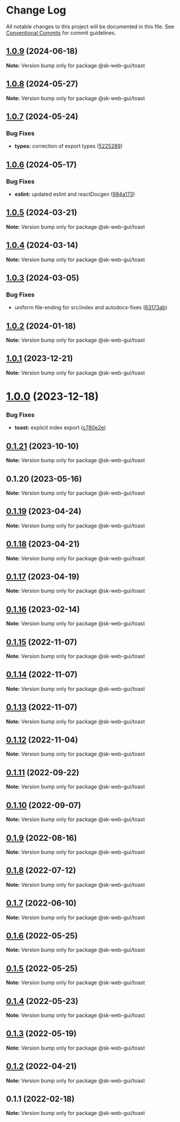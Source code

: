 # Change Log

All notable changes to this project will be documented in this file.
See [Conventional Commits](https://conventionalcommits.org) for commit guidelines.

## [1.0.9](https://github.com/Sundsvallskommun/web-shared-components/compare/@sk-web-gui/toast@1.0.8...@sk-web-gui/toast@1.0.9) (2024-06-18)

**Note:** Version bump only for package @sk-web-gui/toast

## [1.0.8](https://github.com/Sundsvallskommun/web-shared-components/compare/@sk-web-gui/toast@1.0.7...@sk-web-gui/toast@1.0.8) (2024-05-27)

**Note:** Version bump only for package @sk-web-gui/toast

## [1.0.7](https://github.com/Sundsvallskommun/web-shared-components/compare/@sk-web-gui/toast@1.0.6...@sk-web-gui/toast@1.0.7) (2024-05-24)

### Bug Fixes

- **types:** correction of export types ([5225289](https://github.com/Sundsvallskommun/web-shared-components/commit/52252890b4206faa9bc70111e75f1ef818e0d8fe))

## [1.0.6](https://github.com/Sundsvallskommun/web-shared-components/compare/@sk-web-gui/toast@1.0.5...@sk-web-gui/toast@1.0.6) (2024-05-17)

### Bug Fixes

- **eslint:** updated eslint and reactDocgen ([984a173](https://github.com/Sundsvallskommun/web-shared-components/commit/984a17371f052a0cbe23d01fd31722f0fa2a56eb))

## [1.0.5](https://github.com/Sundsvallskommun/web-shared-components/compare/@sk-web-gui/toast@1.0.4...@sk-web-gui/toast@1.0.5) (2024-03-21)

**Note:** Version bump only for package @sk-web-gui/toast

## [1.0.4](https://github.com/Sundsvallskommun/web-shared-components/compare/@sk-web-gui/toast@1.0.3...@sk-web-gui/toast@1.0.4) (2024-03-14)

**Note:** Version bump only for package @sk-web-gui/toast

## [1.0.3](https://github.com/Sundsvallskommun/web-shared-components/compare/@sk-web-gui/toast@1.0.2...@sk-web-gui/toast@1.0.3) (2024-03-05)

### Bug Fixes

- uniform file-ending for src/index and autodocs-fixes ([63173ab](https://github.com/Sundsvallskommun/web-shared-components/commit/63173ab9474b4cb3bc97da6b780bdfb4ae65990c))

## [1.0.2](https://github.com/Sundsvallskommun/web-shared-components/compare/@sk-web-gui/toast@1.0.1...@sk-web-gui/toast@1.0.2) (2024-01-18)

**Note:** Version bump only for package @sk-web-gui/toast

## [1.0.1](https://github.com/Sundsvallskommun/web-shared-components/compare/@sk-web-gui/toast@1.0.0...@sk-web-gui/toast@1.0.1) (2023-12-21)

**Note:** Version bump only for package @sk-web-gui/toast

# [1.0.0](https://github.com/Sundsvallskommun/web-shared-components/compare/@sk-web-gui/toast@0.1.21...@sk-web-gui/toast@1.0.0) (2023-12-18)

### Bug Fixes

- **toast:** explicit index export ([c780e2e](https://github.com/Sundsvallskommun/web-shared-components/commit/c780e2e67b8efa87fd4378549092c6757c100dc5))

## [0.1.21](https://github.com/Sundsvallskommun/web-shared-components/compare/@sk-web-gui/toast@0.1.20...@sk-web-gui/toast@0.1.21) (2023-10-10)

**Note:** Version bump only for package @sk-web-gui/toast

## 0.1.20 (2023-05-16)

**Note:** Version bump only for package @sk-web-gui/toast

## [0.1.19](https://github.com/Sundsvallskommun/web-shared-components/compare/@sk-web-gui/toast@0.1.18...@sk-web-gui/toast@0.1.19) (2023-04-24)

**Note:** Version bump only for package @sk-web-gui/toast

## [0.1.18](https://github.com/Sundsvallskommun/web-shared-components/compare/@sk-web-gui/toast@0.1.17...@sk-web-gui/toast@0.1.18) (2023-04-21)

**Note:** Version bump only for package @sk-web-gui/toast

## [0.1.17](https://github.com/Sundsvallskommun/web-shared-components/compare/@sk-web-gui/toast@0.1.16...@sk-web-gui/toast@0.1.17) (2023-04-19)

**Note:** Version bump only for package @sk-web-gui/toast

## [0.1.16](https://github.com/Sundsvallskommun/web-shared-components/compare/@sk-web-gui/toast@0.1.15...@sk-web-gui/toast@0.1.16) (2023-02-14)

**Note:** Version bump only for package @sk-web-gui/toast

## [0.1.15](https://github.com/Sundsvallskommun/web-shared-components/compare/@sk-web-gui/toast@0.1.14...@sk-web-gui/toast@0.1.15) (2022-11-07)

**Note:** Version bump only for package @sk-web-gui/toast

## [0.1.14](https://github.com/Sundsvallskommun/web-shared-components/compare/@sk-web-gui/toast@0.1.13...@sk-web-gui/toast@0.1.14) (2022-11-07)

**Note:** Version bump only for package @sk-web-gui/toast

## [0.1.13](https://github.com/Sundsvallskommun/web-shared-components/compare/@sk-web-gui/toast@0.1.12...@sk-web-gui/toast@0.1.13) (2022-11-07)

**Note:** Version bump only for package @sk-web-gui/toast

## [0.1.12](https://github.com/Sundsvallskommun/web-shared-components/compare/@sk-web-gui/toast@0.1.11...@sk-web-gui/toast@0.1.12) (2022-11-04)

**Note:** Version bump only for package @sk-web-gui/toast

## [0.1.11](https://github.com/Sundsvallskommun/web-shared-components/compare/@sk-web-gui/toast@0.1.10...@sk-web-gui/toast@0.1.11) (2022-09-22)

**Note:** Version bump only for package @sk-web-gui/toast

## [0.1.10](https://github.com/Sundsvallskommun/web-shared-components/compare/@sk-web-gui/toast@0.1.9...@sk-web-gui/toast@0.1.10) (2022-09-07)

**Note:** Version bump only for package @sk-web-gui/toast

## [0.1.9](https://github.com/Sundsvallskommun/web-shared-components/compare/@sk-web-gui/toast@0.1.8...@sk-web-gui/toast@0.1.9) (2022-08-16)

**Note:** Version bump only for package @sk-web-gui/toast

## [0.1.8](https://github.com/Sundsvallskommun/web-shared-components/compare/@sk-web-gui/toast@0.1.7...@sk-web-gui/toast@0.1.8) (2022-07-12)

**Note:** Version bump only for package @sk-web-gui/toast

## [0.1.7](https://github.com/Sundsvallskommun/web-shared-components/compare/@sk-web-gui/toast@0.1.6...@sk-web-gui/toast@0.1.7) (2022-06-10)

**Note:** Version bump only for package @sk-web-gui/toast

## [0.1.6](https://github.com/Sundsvallskommun/web-shared-components/compare/@sk-web-gui/toast@0.1.5...@sk-web-gui/toast@0.1.6) (2022-05-25)

**Note:** Version bump only for package @sk-web-gui/toast

## [0.1.5](https://github.com/Sundsvallskommun/web-shared-components/compare/@sk-web-gui/toast@0.1.4...@sk-web-gui/toast@0.1.5) (2022-05-25)

**Note:** Version bump only for package @sk-web-gui/toast

## [0.1.4](https://github.com/Sundsvallskommun/web-shared-components/compare/@sk-web-gui/toast@0.1.3...@sk-web-gui/toast@0.1.4) (2022-05-23)

**Note:** Version bump only for package @sk-web-gui/toast

## [0.1.3](https://github.com/Sundsvallskommun/web-shared-components/compare/@sk-web-gui/toast@0.1.2...@sk-web-gui/toast@0.1.3) (2022-05-19)

**Note:** Version bump only for package @sk-web-gui/toast

## [0.1.2](https://github.com/Sundsvallskommun/web-shared-components/compare/@sk-web-gui/toast@0.1.1...@sk-web-gui/toast@0.1.2) (2022-04-21)

**Note:** Version bump only for package @sk-web-gui/toast

## 0.1.1 (2022-02-18)

**Note:** Version bump only for package @sk-web-gui/toast
